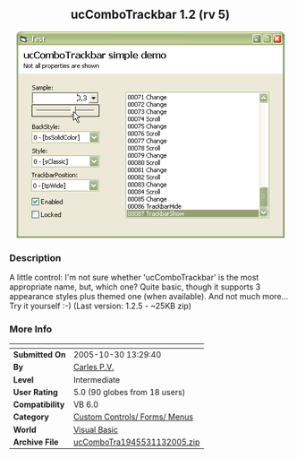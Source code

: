 ﻿<div align="center">

## ucComboTrackbar 1\.2 \(rv 5\)

<img src="PIC2005101916446286.gif">
</div>

### Description

A little control: I'm not sure whether 'ucComboTrackbar' is the most appropriate name, but, which one? Quite basic, though it supports 3 appearance styles plus themed one (when available). And not much more... Try it yourself :-) (Last version: 1.2.5 - ~25KB zip)
 
### More Info
 


<span>             |<span>
---                |---
**Submitted On**   |2005-10-30 13:29:40
**By**             |[Carles P\.V\.](https://github.com/Planet-Source-Code/PSCIndex/blob/master/ByAuthor/carles-p-v.md)
**Level**          |Intermediate
**User Rating**    |5.0 (90 globes from 18 users)
**Compatibility**  |VB 6\.0
**Category**       |[Custom Controls/ Forms/  Menus](https://github.com/Planet-Source-Code/PSCIndex/blob/master/ByCategory/custom-controls-forms-menus__1-4.md)
**World**          |[Visual Basic](https://github.com/Planet-Source-Code/PSCIndex/blob/master/ByWorld/visual-basic.md)
**Archive File**   |[ucComboTra1945531132005\.zip](https://github.com/Planet-Source-Code/carles-p-v-uccombotrackbar-1-2-rv-5__1-62954/archive/master.zip)








